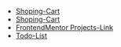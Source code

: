 
- [ Shoping-Cart ](https://ajaysinhaorigin.github.io/Shopping-Cart/)
- [ Shoping-Cart ](https://ajaysinhaorigin.github.io/instagram-clone/)
- [FrontendMentor Projects-Link ](https://ajaysinhaorigin.github.io/FrontendMentor--Challange/)
- [Todo-List](https://ajaysinhaorigin.github.io/Todo-list/)
